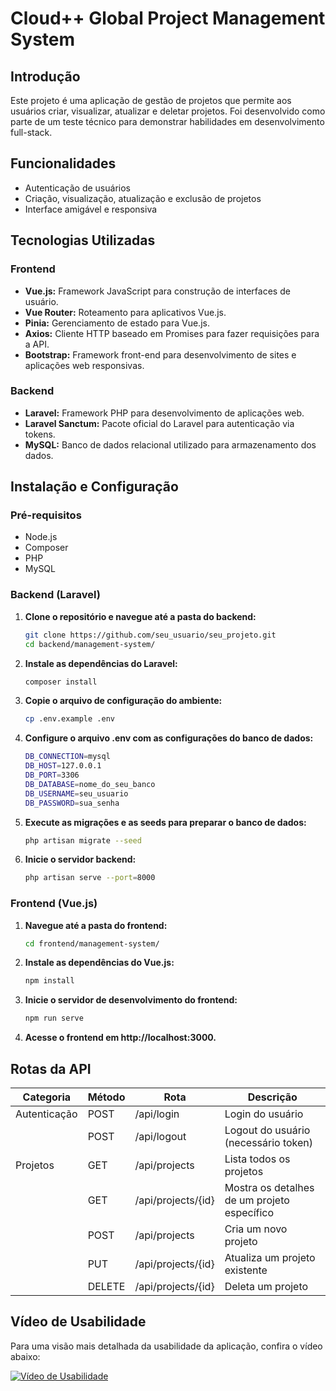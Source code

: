 # Cloud++ Global Project Management System

## Introdução

Este projeto é uma aplicação de gestão de projetos que permite aos usuários criar, visualizar, atualizar e deletar projetos. Foi desenvolvido como parte de um teste técnico para demonstrar habilidades em desenvolvimento full-stack.

## Funcionalidades

- Autenticação de usuários
- Criação, visualização, atualização e exclusão de projetos
- Interface amigável e responsiva

## Tecnologias Utilizadas

### Frontend

- **Vue.js:** Framework JavaScript para construção de interfaces de usuário.
- **Vue Router:** Roteamento para aplicativos Vue.js.
- **Pinia:** Gerenciamento de estado para Vue.js.
- **Axios:** Cliente HTTP baseado em Promises para fazer requisições para a API.
- **Bootstrap:** Framework front-end para desenvolvimento de sites e aplicações web responsivas.

### Backend

- **Laravel:** Framework PHP para desenvolvimento de aplicações web.
- **Laravel Sanctum:** Pacote oficial do Laravel para autenticação via tokens.
- **MySQL:** Banco de dados relacional utilizado para armazenamento dos dados.


## Instalação e Configuração

### Pré-requisitos

- Node.js
- Composer
- PHP
- MySQL

### Backend (Laravel)

1. **Clone o repositório e navegue até a pasta do backend:**

   ```bash
   git clone https://github.com/seu_usuario/seu_projeto.git
   cd backend/management-system/
   
2. **Instale as dependências do Laravel:**

   ```bash
   composer install
   
3. **Copie o arquivo de configuração do ambiente:**

   ```bash
   cp .env.example .env
   
4. **Configure o arquivo .env com as configurações do banco de dados:**

   ```bash
   DB_CONNECTION=mysql
   DB_HOST=127.0.0.1
   DB_PORT=3306
   DB_DATABASE=nome_do_seu_banco
   DB_USERNAME=seu_usuario
   DB_PASSWORD=sua_senha
   
5. **Execute as migrações e as seeds para preparar o banco de dados:**

   ```bash
   php artisan migrate --seed

6. **Inicie o servidor backend:**

   ```bash
   php artisan serve --port=8000

### Frontend (Vue.js)

1. **Navegue até a pasta do frontend:**

   ```bash
   cd frontend/management-system/
   
2. **Instale as dependências do Vue.js:**

   ```bash
   npm install
   
3. **Inicie o servidor de desenvolvimento do frontend:**

   ```bash
   npm run serve
   
4. **Acesse o frontend em http://localhost:3000.**

## Rotas da API

| Categoria    | Método | Rota                         | Descrição                                   |
|--------------|--------|------------------------------|---------------------------------------------|
| Autenticação | POST   | /api/login                   | Login do usuário                            |
|              | POST   | /api/logout                  | Logout do usuário (necessário token)        |
| Projetos     | GET    | /api/projects                | Lista todos os projetos                     |
|              | GET    | /api/projects/{id}           | Mostra os detalhes de um projeto específico |
|              | POST   | /api/projects                | Cria um novo projeto                        |
|              | PUT    | /api/projects/{id}           | Atualiza um projeto existente               |
|              | DELETE | /api/projects/{id}           | Deleta um projeto                           |


## Vídeo de Usabilidade

Para uma visão mais detalhada da usabilidade da aplicação, confira o vídeo abaixo:

[![Vídeo de Usabilidade]([https://img.youtube.com/vi/VVNmRT9zTZo/maxresdefault.jpg)](https://www.youtube.com/watch?v=VVNmRT9zTZo])






   
   

